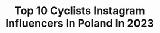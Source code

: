 ---
title: Top 10 Cyclists Instagram Influencers In Poland In 2023
description: >-
  Find top cyclists Instagram influencers in Poland in 2023. Most popular hashtags: #cycling #cyclist #rower #bike.
platform: Instagram
hits: 18
text_top: Analyze the top-rated Instagram influencers on inBeat.
text_bottom: Our database holds 18 Instagram influencers like this in Poland for you to connect with.
profiles:
  - username: "thewisemanpl"
    fullname: >-
      The Wise Man
    bio: >-
      Skier ⛷ Cyclist 🚴‍♂️ Traveler 🧳
    location: "Poland"
    followers: 20392
    engagement: 269
    commentsToLikes: 0.026332
    id: ck9wdwgzbhkus0j78uw8r6vpq
    verified: false
    hashtags: "#chamonix, #swiss, #freeride, #kolarstworomantyczne"
  - username: "ullalka"
    fullname: >-
      Urszula Łoś
    bio: >-
      Track Cyclist 🚴🏼‍♀️🇵🇱Champ 2010-2020 Track World Cup 2018🥉2019🥉🥈🥇2020🥈 🇯🇵 #RoadToTokyo 👩🏻‍🍳 @sielskilos ⛽️ @pkn.orlen 🏋️‍♀️ @trecnutrition
    location: "Poland"
    followers: 9733
    engagement: 923
    commentsToLikes: 0.020643
    id: ck6tr432ywtdl0j715u93kevb
    verified: false
    hashtags: "#power, #bike, #positiveenergy, #hobby"
  - username: "benedetti_cesare"
    fullname: >-
      Cesare Benedetti
    bio: >-
      • despite being chubby and lazy, I am a pro cyclist • represented by @hqsportmanagement • Trentino-Südtirol 🦅 and Poland 🇵🇱
    location: "Poland"
    followers: 18499
    engagement: 840
    commentsToLikes: 0.016434
    id: ck15uypa4p49w0i1968k78r0m
    verified: false
    hashtags: "#apeman4k, #karpos, #borahansgrohe, #apeman"
  - username: "marta_swiatlon"
    fullname: >-
      Marta Swiatlon
    bio: >-
      Polish🇵🇱-German🇩🇪| Cyclist | Great things never came from comfort zones! @rose_bikes
    location: "Poland"
    followers: 94753
    engagement: 372
    commentsToLikes: 0.009472
    id: ck0u8s9ra86cl0i19vvkq88ph
    verified: false
    hashtags: "#lookprogoslow, #sportful, #parisouplesseride, #kaskhelmets"
  - username: "swiatlo_i_brzask"
    fullname: >-
      Olga de Żbik - solo na szlaku
    bio: >-
      Polecam oglądać Stories 😎 Solo MTB/Enduro/Gravel Cyclist & Hiker 📩 olga@swiatlo-i-brzask.pl Wolontariuszka w @stawiamynalapy
    location: "Poland"
    followers: 2824
    engagement: 1519
    commentsToLikes: 0.037312
    id: ckf5xl2gvw1l80j23efmk51sz
    verified: false
    hashtags: "#zima, #mountainsview, #halarysianka, #halaboracza"
  - username: "roverova_girl"
    fullname: >-
      Justyna 🇵🇱
    bio: >-
      #bikegirl 🚴🏻‍♀️ #mtbgirl 🤙🏻 #onealriderspl 😎 #healthylifestyle 🥦 My ❤️ @pa3k_dirtybikes
    location: "Poland"
    followers: 8436
    engagement: 1400
    commentsToLikes: 0.035408
    id: ckap584p4als00i78ufngwstf
    verified: false
    hashtags: "#spring, #toru, #girlride, #instabike"
  - username: "agapatoka"
    fullname: >-
      Szefowa szkółki kolarskiej
    bio: >-
      🔥 Opanuj ze mną jazdę MTB 🚵‍♀️ Moja szkółka @agapatoka_szkolka 🔧 Partner @abcsurf.pl / @bikebysg / @abus_polska 📕do piątku za 29 zł👇
    location: "Poland"
    followers: 10745
    engagement: 772
    commentsToLikes: 0.018312
    id: ck15uyozhp48n0i19bnthwv6o
    verified: false
    hashtags: "#checkpoint, #kolarstwo, #poland, #cyclinggirl"
  - username: "roweroweblizniaczki"
    fullname: >-
      Bicycle twins
    bio: >-
      🚴‍♀️ Twins on bicycles 🌎Riding for yourself and for dreams, views 📩 Roweroweblizniaczki@interia.pl Rids with: @bikebysg @montonsports
    location: "Poland"
    followers: 6539
    engagement: 435
    commentsToLikes: 0.026848
    id: ck9hbieu9gywr0j78r6cocv8n
    verified: false
    hashtags: "#bmcpolska, #zwillingsm, #abuscycling, #mybmc"
  - username: "kateosia"
    fullname: >-
      ＫＡＳＩＡ✖️ＯＳＩＡＤＡＣＺ
    bio: >-
      ——————————————————————————— @damnn.cc 📩 kateosiiia@gmail.com 🇵🇱𝙿𝚘𝚕𝚊𝚗𝚍
    location: "Poland"
    followers: 6238
    engagement: 1511
    commentsToLikes: 0.016702
    id: ck9hcj3i2lnl20j78aqystq01
    verified: false
    hashtags: "#ride, #lazer, #szosa, #powder"
  - username: "lewytrinuje"
    fullname: >-
      Maciej Lewandowski🇵🇱
    bio: >-
      🏃🏻🚴🏼🏊🏼 🏔 🗺⛷🍕 ⚡️1/4 2:02:19⚡️1/2 4:23:17 ⚡️IM 9:27:11 💥5K:18:00💥10K:36:18 💥HM:1:21:49💥M:2:57:27 -15% MACIEK15 @sunbarrel.pl -15% ALOHA @powergym_polska
    location: "Poland"
    followers: 10217
    engagement: 494
    commentsToLikes: 0.014827
    id: ckap2pxa0zt6l0i787gjwvisx
    verified: false
    hashtags: "#trenazer, #mamcel, #kolarz, #cycling"
---